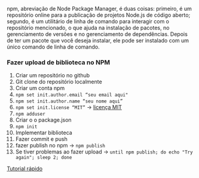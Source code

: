 npm, abreviação de Node Package Manager, é duas coisas: primeiro, é um repositório online para a publicação de projetos Node.js de código aberto; segundo, é um utilitário de linha de comando para interagir com o repositório mencionado, o que ajuda na instalação de pacotes, no gerenciamento de versões e no gerenciamento de dependências. Depois de ter um pacote que você deseja instalar, ele pode ser instalado com um único comando de linha de comando.

### Fazer upload de biblioteca no NPM
1. Criar um repositório no github
2. Git clone do repositório localmente
3. Criar um conta npm
4. `npm set init.author.email “seu email aqui" `
5. `npm set init.author.name “seu nome aqui” `
6. `npm set init.license “MIT”` -> [licença MIT](https://pt.wikipedia.org/wiki/Licen%C3%A7a_MIT)
7. `npm adduser`
8. Criar o o package.json
9. `npm init`
10. Implementar biblioteca
11. Fazer commit e push
12. fazer publish no npm -> `npm publish`
13. Se tiver problemas ao fazer upload -> `until npm publish; do echo "Try again"; sleep 2; done`

[Tutorial rápido](https://www.alura.com.br/artigos/criando-e-publicando-uma-biblioteca-javascript-no-npm)
